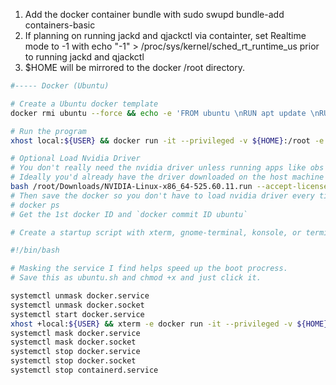 


 1. Add the docker container bundle with sudo swupd bundle-add containers-basic
 2. If planning on running jackd and qjackctl via containter, set Realtime mode to -1 with  echo "-1" > /proc/sys/kernel/sched_rt_runtime_us prior to running jackd and qjackctl
 3. $HOME will be mirrored to the docker /root directory.
 
```bash 
#----- Docker (Ubuntu)

# Create a Ubuntu docker template
docker rmi ubuntu --force && echo -e 'FROM ubuntu \nRUN apt update \nRUN apt upgrade -y\nRUN apt install kmod -y\nENTRYPOINT bash' > /tmp/Dockerfile && docker build -t ubuntu < /tmp/Dockerfile -

# Run the program
xhost local:${USER} && docker run -it --privileged -v ${HOME}:/root -e JACK_NO_AUDIO_RESERVATION=1 --device /dev/snd -v /dev/shm:/dev/shm:rw --net=host -e DISPLAY=${DISPLAY} ubuntu

# Optional Load Nvidia Driver
# You don't really need the nvidia driver unless running apps like obs that could make use of it.
# Ideally you'd already have the driver downloaded on the host machine so you just navitage to /root/Download folder, then at command prompt:
bash /root/Downloads/NVIDIA-Linux-x86_64-525.60.11.run --accept-license --ui=none --no-kernel-module --no-questions
# Then save the docker so you don't have to load nvidia driver every time
# docker ps
# Get the 1st docker ID and `docker commit ID ubuntu`

# Create a startup script with xterm, gnome-terminal, konsole, or terminology.
```
```bash
#!/bin/bash

# Masking the service I find helps speed up the boot procress.
# Save this as ubuntu.sh and chmod +x and just click it.

systemctl unmask docker.service
systemctl unmask docker.socket
systemctl start docker.service
xhost +local:${USER} && xterm -e docker run -it --privileged -v ${HOME}:/root -e JACK_NO_AUDIO_RESERVATION=1 --device /dev/snd -v /dev/shm:/dev/shm:rw --net=host -e DISPLAY=:0 ubuntu
systemctl mask docker.service
systemctl mask docker.socket
systemctl stop docker.service
systemctl stop docker.socket
systemctl stop containerd.service
```
